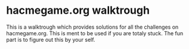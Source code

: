# hacmegame.org walktrough #

This is a walktrough which provides solutions for all the challenges on hacmegame.org. This is ment to be used if you are totaly stuck. The fun part is to figure out this by your self.